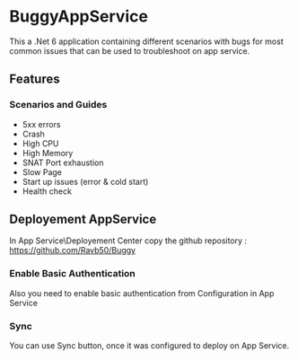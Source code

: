 # BuggyAppService
This a .Net 6 application containing different scenarios with bugs for most common issues that can be used to troubleshoot on app service.

## Features 
### Scenarios and Guides
- 5xx errors
- Crash
- High CPU
- High Memory
- SNAT Port exhaustion
- Slow Page
- Start up issues (error & cold start)
- Health check 

## Deployement AppService 

In App Service\Deployement Center copy the github repository : https://github.com/Ravb50/Buggy

### Enable Basic Authentication 

Also you need to enable basic authentication from Configuration in App Service

### Sync

You can use Sync button, once it was configured to deploy on App Service.




